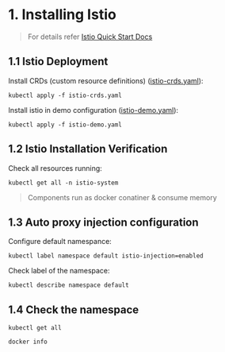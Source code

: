 # 1. Installing Istio

> For details refer [Istio Quick Start Docs](https://istio.io/latest/docs/setup/getting-started/)

## 1.1 Istio Deployment

Install CRDs (custom resource definitions) ([istio-crds.yaml](./istio-crds.yaml)):

```
kubectl apply -f istio-crds.yaml
```

Install istio in demo configuration ([istio-demo.yaml](./istio-demo.yaml)):

```
kubectl apply -f istio-demo.yaml
```

## 1.2 Istio Installation Verification

Check all resources running:

```
kubectl get all -n istio-system
```

> Components run as docker conatiner & consume memory

## 1.3 Auto proxy injection configuration

Configure default namespance:

```
kubectl label namespace default istio-injection=enabled
```

Check label of the namespace:

```
kubectl describe namespace default
```

## 1.4 Check the namespace

```
kubectl get all

docker info
```
